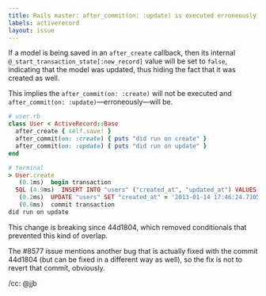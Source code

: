```yaml
---
title: Rails master: after_commit(on: :update) is executed erroneously when a model is saved in an after_create callback
labels: activerecord
layout: issue
---
```


If a model is being saved in an `after_create` callback, then its internal `@_start_transaction_state[:new_record]` value will be set to `false`, indicating that the model was updated, thus hiding the fact that it was created as well.

This implies the `after_commit(on: :create)` will not be executed and `after_commit(on: :update)`—erroneously—will be.

``` ruby
# user.rb
class User < ActiveRecord::Base
  after_create { self.save! }
  after_commit(on: :create) { puts "did run on create" }
  after_commit(on: :update) { puts "did run on update" }
end

# terminal
> User.create
   (0.1ms)  begin transaction
  SQL (4.9ms)  INSERT INTO "users" ("created_at", "updated_at") VALUES (?, ?)  [["created_at", Mon, 14 Jan 2013 17:46:24 UTC +00:00], ["updated_at", Mon, 14 Jan 2013 17:46:24 UTC +00:00]]
   (0.2ms)  UPDATE "users" SET "created_at" = '2013-01-14 17:46:24.710539', "updated_at" = '2013-01-14 17:46:24.710539' WHERE "users"."id" = 1
   (0.8ms)  commit transaction
did run on update
```

This change is breaking since 44d1804, which removed conditionals that prevented this kind of overlap.

The #8577 issue mentions another bug that is actually fixed with the commit 44d1804 (but can be fixed in a different way as well), so the fix is not to revert that commit, obviously.

/cc: @jjb

